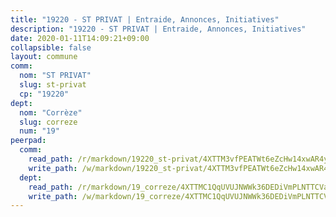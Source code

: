 ```yaml
---
title: "19220 - ST PRIVAT | Entraide, Annonces, Initiatives"
description: "19220 - ST PRIVAT | Entraide, Annonces, Initiatives"
date: 2020-01-11T14:09:21+09:00
collapsible: false
layout: commune
comm:
  nom: "ST PRIVAT"
  slug: st-privat
  cp: "19220"
dept:
  nom: "Corrèze"
  slug: correze
  num: "19"
peerpad:
  comm:
    read_path: /r/markdown/19220_st-privat/4XTTM3vfPEATWt6eZcHw14xwAR4yuMcAQHi5LVDdWTtAMtb2x
    write_path: /w/markdown/19220_st-privat/4XTTM3vfPEATWt6eZcHw14xwAR4yuMcAQHi5LVDdWTtAMtb2x-K3TgURZx2xJC943ur3cF83UWdfUjPS8XRSDxmmJK7hJ12qJz3aRSTZKNeZRs4fSfngh2Pyrxcj6987rx6cfX9BrkRcPTsmFpqVC5X6eDTqAvCNJPwkUiiWKifmTdC6Gp3dAq8mua
  dept:
    read_path: /r/markdown/19_correze/4XTTMC1QqUVUJNWWk36DEDiVmPLNTTCVay5E5gwEvpSf36VsS
    write_path: /w/markdown/19_correze/4XTTMC1QqUVUJNWWk36DEDiVmPLNTTCVay5E5gwEvpSf36VsS-K3TgUzu4fqyixiBZaA5Ejd2iCC9xJnV2MqYc8L2r22c4qVWWx9VnJmMAAFTQjLmwLDBGZ9pgHdAtPGZHV6pZb6y2bhgaqXFUJ1Fp1QgihzJpszTr9ow8JcXoeYzTUZfY7Rzzn9sS
---
```


